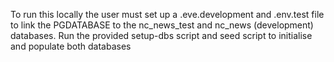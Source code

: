 To run this locally the user must set up a .eve.development and .env.test file to link the PGDATABASE to the nc_news_test and nc_news (development) databases. Run the provided setup-dbs script and seed script to initialise and populate both databases